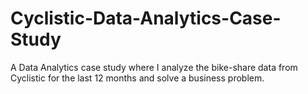 # Cyclistic-Data-Analytics-Case-Study
A Data Analytics case study where I analyze the bike-share data from Cyclistic for the last 12 months and solve a business problem.
